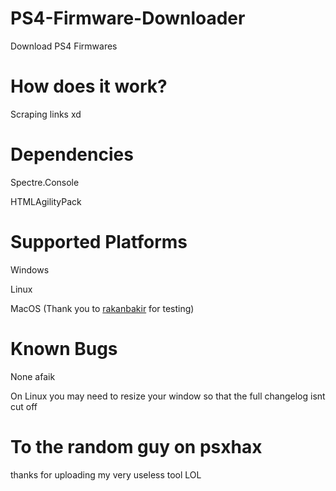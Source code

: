 # PS4-Firmware-Downloader
Download PS4 Firmwares

# How does it work?
Scraping links xd

# Dependencies
Spectre.Console

HTMLAgilityPack

# Supported Platforms
Windows

Linux

MacOS (Thank you to [rakanbakir](https://github.com/rakanbakir) for testing)

# Known Bugs
None afaik

On Linux you may need to resize your window so that the full changelog isnt cut off

# To the random guy on psxhax
thanks for uploading my very useless tool LOL
